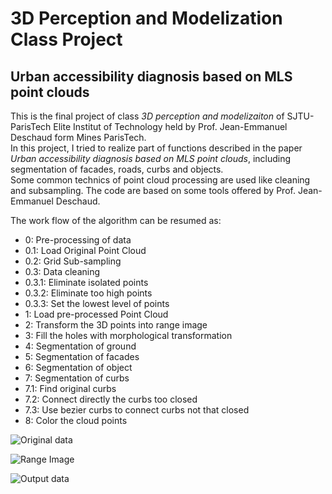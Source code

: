 # 3D Perception and Modelization Class Project

## Urban accessibility diagnosis based on MLS point clouds

This is the final project of class *3D perception and modelizaiton* of SJTU-ParisTech Elite Institut of Technology held by Prof. Jean-Emmanuel Deschaud form Mines ParisTech.  
In this project, I tried to realize part of functions described in the paper *Urban accessibility diagnosis based on MLS point clouds*, including segmentation of facades, roads, curbs and objects.  
Some common technics of point cloud processing are used like cleaning and subsampling.
The code are based on some tools offered by Prof. Jean-Emmanuel Deschaud.

The work flow of the algorithm can be resumed as:
- 0: Pre-processing of data  
- 0.1: Load Original Point Cloud  
- 0.2: Grid Sub-sampling  
- 0.3: Data cleaning  
- 0.3.1: Eliminate isolated points  
- 0.3.2: Eliminate too high points  
- 0.3.3: Set the lowest level of points  
- 1: Load pre-processed Point Cloud  
- 2: Transform the 3D points into range image  
- 3: Fill the holes with morphological transformation  
- 4: Segmentation of ground  
- 5: Segmentation of facades  
- 6: Segmentation of object  
- 7: Segmentation of curbs  
- 7.1: Find original curbs  
- 7.2: Connect directly the curbs too closed  
- 7.3: Use bezier curbs to connect curbs not that closed  
- 8: Color the cloud points  

![Original data](https://github.com/JiadongWANG94/3D-Perception-and-Modelization/blob/master/figures/Data_Set.png)

![Range Image](https://github.com/JiadongWANG94/3D-Perception-and-Modelization/blob/master/figures/Max_Range_Image_Zoom.png)

![Output data](https://github.com/JiadongWANG94/3D-Perception-and-Modelization/blob/master/figures/Colored.png)
